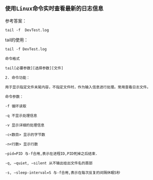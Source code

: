 ## `使用Linux命令实时查看最新的日志信息`

参考答案： 

    tail -f  DevTest.log

tail的使用：

    tail -f DevTest.log

    命令格式

    tail[必要参数][选择参数][文件]
    
    2. 命令功能：

    用于显示指定文件末尾内容，不指定文件时，作为输入信息进行处理。常用查看日志文件。

    命令参数：

    -f 循环读取

    -q 不显示处理信息

    -v 显示详细的处理信息

    -c<数目> 显示的字节数

    -n<行数> 显示行数

    –pid=PID 与-f合用,表示在进程ID,PID死掉之后结束.

    -q, –quiet, –silent 从不输出给出文件名的首部

    -s, –sleep-interval=S 与-f合用,表示在每次反复的间隔休眠S秒
